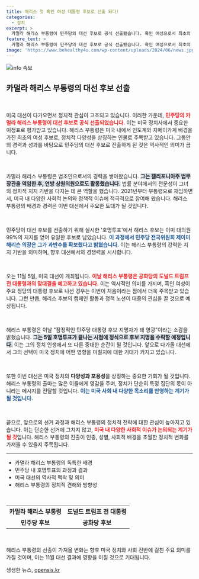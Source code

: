 ```yaml
---
title: 해리스 첫 흑인 여성 대통령 후보로 선출 되다!
categories:
  - 정치
excerpt: >
  카멀라 해리스 부통령이 민주당의 대선 후보로 공식 선출됐습니다. 흑인 여성으로서 최초의 주요 정당 후보로, 오는 11월 5일 도널드 트럼프와 대결을 벌입니다. 정치 역사에 새 이정표를 세운 해리스의 도전에 주목하세요!
feature_text: >
  카멀라 해리스 부통령이 민주당의 대선 후보로 공식 선출됐습니다. 흑인 여성으로서 최초의 주요 정당 후보로, 오는 11월 5일 도널드 트럼프와 대결을 벌입니다. 정치 역사에 새 이정표를 세운 해리스의 도전에 주목하세요!
image: 'https://www.behealthy4u.com/wp-content/uploads/2024/06/news.jpg'
---
```


<p><img src="https://www.behealthy4u.com/wp-content/uploads/2024/06/news.jpg" alt="info 속보" /></p>

<h2 data-ke-size="size26">카멀라 해리스 부통령의 대선 후보 선출</h2>

<p data-ke-size="size16">&nbsp;</p>

<p>미국 대선이 다가오면서 정치적 관심이 고조되고 있습니다. 이러한 가운데, <b><span style="color: #ee2323;">민주당의 카멀라 해리스 부통령이 대선 후보로 공식 선출되었습니다.</span></b> 이는 미국 정치사에서 중요한 이정표로 평가받고 있습니다. 해리스 부통령은 미국 내에서 인도계와 자메이카계 배경을 가진 최초의 여성 후보로, 정치적 다양성을 상징하는 인물로 주목받고 있습니다. 그동안의 경력과 성과를 바탕으로 민주당의 대선 후보로 진출하게 된 것은 역사적인 의미가 큽니다.</p>

<p data-ke-size="size16">&nbsp;</p>

<p>카멀라 해리스 부통령은 법조인으로서의 경력을 쌓아왔습니다. <b><span style="background-color: #21538527;">그는 캘리포니아주 법무장관을 역임한 후, 연방 상원의원으로도 활동했습니다.</span></b> 법률 분야에서의 전문성이 그녀의 정치적 지지 기반을 다지는 데 큰 역할을 했습니다. 2021년부터 부통령으로 재임하면서, 미국 내 다양한 사회적 논의와 정책적 이슈에 적극적으로 참여해 왔습니다. 해리스 부통령의 배경과 경력은 이번 대선에서 주요한 토대가 될 것입니다.</p>

<p data-ke-size="size16">&nbsp;</p>

<p>민주당이 대선 후보를 선출하기 위해 실시한 '호명투표'에서 해리스 후보는 이미 대의원 99%의 지지를 얻어 유일한 후보로 남았습니다. <b><span style="color: #1a5490;">이 과정에서 민주당 전국위원회 제이미 해리슨 의장은 그가 과반수를 확보했다고 밝혔습니다.</span></b> 이는 해리스 부통령의 강력한 지지 기반을 의미하며, 향후 대선에서의 경쟁력을 시사합니다.</p>

<p data-ke-size="size16">&nbsp;</p>

<p>오는 11월 5일, 미국 대선이 개최됩니다. <b><span style="color: #ee2323;">이날 해리스 부통령은 공화당의 도널드 트럼프 전 대통령과의 맞대결을 예고하고 있습니다.</span></b> 이는 역사적인 의미를 가지며, 흑인 여성이 주요 정당의 대통령 후보로 나선 경우는 이번이 처음이라는 점에서 더욱 주목받고 있습니다. 그런 만큼, 해리스 후보의 캠페인 활동과 정책 노선이 대중의 관심을 끌 것으로 예상됩니다.</p>

<p data-ke-size="size16">&nbsp;</p>

<p>해리스 부통령은 이날 "잠정적인 민주당 대통령 후보 지명자가 돼 영광"이라는 소감을 밝혔습니다. <b><span style="background-color: #21538527;">그는 5일 호명투표가 끝나는 시점에 정식으로 후보 지명을 수락할 예정입니다.</span></b> 이는 그의 정치 인생에서 또 다른 중대한 순간이 될 것입니다. 앞으로 다가올 대선에서 그의 선택이 미국 정치에 어떤 영향을 미칠지에 대한 기대가 커지고 있습니다.</p>

<p data-ke-size="size16">&nbsp;</p>

<p>또한 이번 대선은 미국 정치의 <b>다양성과 포용성</b>을 상징하는 중요한 기회가 될 것입니다. 해리스 부통령의 출마는 많은 이들에게 영감을 주며, 정치가 단순히 특정 집단의 몫이 아니라는 메시지를 전달할 것입니다. <b><span style="color: #1a5490;">이는 미국 사회 내 다양한 목소리를 반영하는 계기가 될 것입니다.</span></b> </p>

<p data-ke-size="size16">&nbsp;</p>

<p>끝으로, 앞으로의 선거 과정과 해리스 부통령의 정치적 전략에 대한 관심이 높아지고 있습니다. 이는 단순한 선거에 그치지 않고, <b><span style="color: #ee2323;">미국 내 다양한 사회적 이슈가 논의되는 계기가 될 것</span></b>입니다. 해리스 부통령의 진출이 인종, 성별, 사회적 배경을 초월한 정치적 변화를 가져올 수 있을지 주목됩니다.</p>

<hr>

<ul>
  <li>카멀라 해리스 부통령의 독특한 배경</li>
  <li>민주당 내 호명투표의 과정과 결과</li>
  <li>미국 대선의 역사적 맥락 및 의미</li>
  <li>해리스 부통령의 정치적 견해와 방향성</li>
</ul>

<p data-ke-size="size16">&nbsp;</p>

<table>
  <tr>
    <td style="text-align: center; height: 17px;"><b>카멀라 해리스 부통령</b></td>
    <td style="text-align: center; height: 17px;"><b>도널드 트럼프 전 대통령</b></td>
  </tr>
  <tr>
    <td style="text-align: center; height: 17px;"><b>민주당 후보</b></td>
    <td style="text-align: center; height: 17px;"><b>공화당 후보</b></td>
  </tr>
</table>

<p data-ke-size="size16">&nbsp;</p>

<p>해리스 부통령의 선출이 가져올 변화는 향후 미국 정치와 사회 전반에 걸친 주요 의미를 가질 것이며, 이는 11월 대선 결과에 영향을 미칠 것으로 기대됩니다.</p>
생생한 뉴스, <a href="https://opensis.kr" rel="dofollow">opensis.kr</a>


